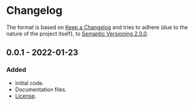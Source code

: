 # Changelog
The format is based on [Keep a Changelog](http://keepachangelog.com/en/1.0.0/) and tries to adhere (due to the nature of the project itself), to [Semantic Versioning 2.0.0](https://semver.org/spec/v2.0.0.html).
## 0.0.1 - 2022-01-23
### Added
- Initial code.
- Documentation files.
- [License](LICENSE.md).
